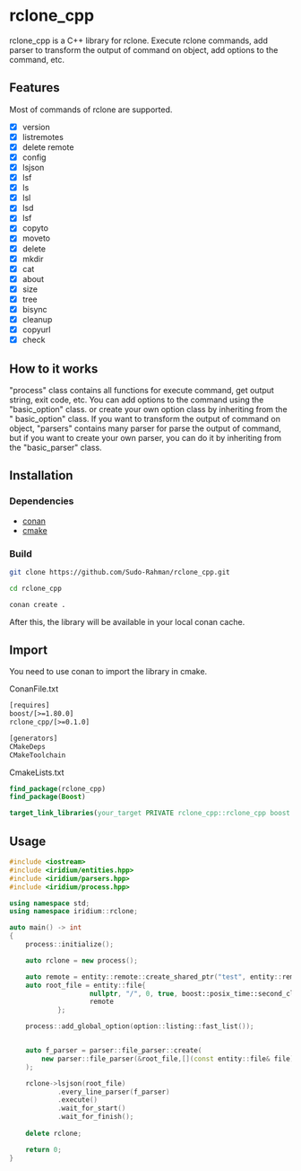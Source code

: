 # rclone_cpp

rclone_cpp is a C++ library for rclone. Execute rclone commands, add parser to transform the output of command on object,
add options to the command, etc.

## Features

Most of commands of rclone are supported.

- [x] version
- [x] listremotes
- [x] delete remote
- [x] config
- [x] lsjson
- [x] lsf
- [x] ls
- [x] lsl
- [x] lsd
- [x] lsf
- [x] copyto
- [x] moveto
- [x] delete
- [x] mkdir
- [x] cat
- [x] about
- [x] size
- [x] tree
- [x] bisync
- [x] cleanup
- [x] copyurl
- [x] check

## How to it works

"process" class contains all functions for execute command, get output string, exit code, etc.
You can add options to the command using the "basic_option" class. or create your own option class by inheriting from the "
basic_option" class.
If you want to transform the output of command on object, "parsers" contains many parser for parse the output of
command, but if you want to create your own parser, you can do it by inheriting from the "basic_parser" class.

## Installation

### Dependencies

- [conan](https://conan.io/)
- [cmake](https://cmake.org/)

### Build

```bash
git clone https://github.com/Sudo-Rahman/rclone_cpp.git

cd rclone_cpp

conan create .
```
After this, the library will be available in your local conan cache.

## Import
You need to use conan to import the library in cmake.

ConanFile.txt
```txt
[requires]
boost/[>=1.80.0]
rclone_cpp/[>=0.1.0]

[generators]
CMakeDeps
CMakeToolchain
```

CmakeLists.txt
```cmake
find_package(rclone_cpp)
find_package(Boost)

target_link_libraries(your_target PRIVATE rclone_cpp::rclone_cpp boost::boost)
```

## Usage

```cpp
#include <iostream>
#include <iridium/entities.hpp>
#include <iridium/parsers.hpp>
#include <iridium/process.hpp>

using namespace std;
using namespace iridium::rclone;

auto main() -> int
{
	process::initialize();

	auto rclone = new process();

	auto remote = entity::remote::create_shared_ptr("test", entity::remote::remote_type::google_drive, "");
	auto root_file = entity::file{
					nullptr, "/", 0, true, boost::posix_time::second_clock::local_time(),
					remote
			};

	process::add_global_option(option::listing::fast_list());


	auto f_parser = parser::file_parser::create(
		new parser::file_parser(&root_file,[](const entity::file& file) { std::cout << file << std::endl; })
	);

	rclone->lsjson(root_file)
			.every_line_parser(f_parser)
			.execute()
			.wait_for_start()
			.wait_for_finish();
			
	delete rclone;

	return 0;
}
```